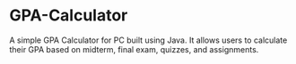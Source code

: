 # GPA-Calculator
A simple GPA Calculator for PC built using Java. It allows users to calculate their GPA based on midterm, final exam, quizzes, and assignments.
